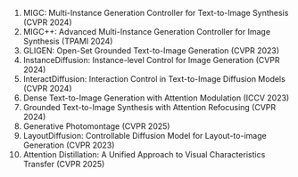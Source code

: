 <ol>
<li>MIGC: Multi-Instance Generation Controller for Text-to-Image Synthesis (CVPR 2024)
<li>MIGC++: Advanced Multi-Instance Generation Controller for Image Synthesis (TPAMI 2024)
<li>GLIGEN: Open-Set Grounded Text-to-Image Generation (CVPR 2023)
<li>InstanceDiffusion: Instance-level Control for Image Generation (CVPR 2024)
<li>InteractDiffusion: Interaction Control in Text-to-Image Diffusion Models (CVPR 2024)
<li>Dense Text-to-Image Generation with Attention Modulation (ICCV 2023)
<li>Grounded Text-to-Image Synthesis with Attention Refocusing (CVPR 2024)
<li>Generative Photomontage (CVPR 2025)
<li>LayoutDiffusion: Controllable Diffusion Model for Layout-to-image Generation (CVPR 2023)
<li>Attention Distillation: A Unified Approach to Visual Characteristics Transfer (CVPR 2025)
</ol>
